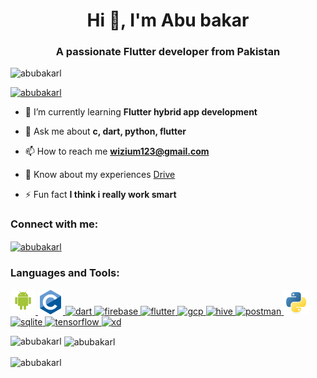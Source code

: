 <h1 align="center">Hi 👋, I'm Abu bakar</h1>
<h3 align="center">A passionate Flutter developer from Pakistan</h3>

<p align="left"> <img src="https://komarev.com/ghpvc/?username=abubakarl&label=Profile%20views&color=0e75b6&style=flat" alt="abubakarl" /> </p>

<p align="left"> <a href="https://github.com/ryo-ma/github-profile-trophy"><img src="https://github-profile-trophy.vercel.app/?username=abubakarl" alt="abubakarl" /></a> </p>

- 🌱 I’m currently learning **Flutter hybrid app development**

- 💬 Ask me about **c, dart, python, flutter**

- 📫 How to reach me **wizium123@gmail.com**

- 📄 Know about my experiences [Drive](https://drive.google.com/file/d/1-3sY7dmSiWYBKCnDPoqfdbsYNH2QS3Su/view?usp=share_link)

- ⚡ Fun fact **I think i really work smart**

<h3 align="left">Connect with me:</h3>
<p align="left">
<a href="https://linkedin.com/in/abubakarl" target="blank"><img align="center" src="https://raw.githubusercontent.com/rahuldkjain/github-profile-readme-generator/master/src/images/icons/Social/linked-in-alt.svg" alt="abubakarl" height="30" width="40" /></a>
</p>

<h3 align="left">Languages and Tools:</h3>
<p align="left"> <a href="https://developer.android.com" target="_blank" rel="noreferrer"> <img src="https://raw.githubusercontent.com/devicons/devicon/master/icons/android/android-original-wordmark.svg" alt="android" width="40" height="40"/> </a> <a href="https://www.cprogramming.com/" target="_blank" rel="noreferrer"> <img src="https://raw.githubusercontent.com/devicons/devicon/master/icons/c/c-original.svg" alt="c" width="40" height="40"/> </a> <a href="https://dart.dev" target="_blank" rel="noreferrer"> <img src="https://www.vectorlogo.zone/logos/dartlang/dartlang-icon.svg" alt="dart" width="40" height="40"/> </a> <a href="https://firebase.google.com/" target="_blank" rel="noreferrer"> <img src="https://www.vectorlogo.zone/logos/firebase/firebase-icon.svg" alt="firebase" width="40" height="40"/> </a> <a href="https://flutter.dev" target="_blank" rel="noreferrer"> <img src="https://www.vectorlogo.zone/logos/flutterio/flutterio-icon.svg" alt="flutter" width="40" height="40"/> </a> <a href="https://cloud.google.com" target="_blank" rel="noreferrer"> <img src="https://www.vectorlogo.zone/logos/google_cloud/google_cloud-icon.svg" alt="gcp" width="40" height="40"/> </a> <a href="https://hive.apache.org/" target="_blank" rel="noreferrer"> <img src="https://www.vectorlogo.zone/logos/apache_hive/apache_hive-icon.svg" alt="hive" width="40" height="40"/> </a> <a href="https://postman.com" target="_blank" rel="noreferrer"> <img src="https://www.vectorlogo.zone/logos/getpostman/getpostman-icon.svg" alt="postman" width="40" height="40"/> </a> <a href="https://www.python.org" target="_blank" rel="noreferrer"> <img src="https://raw.githubusercontent.com/devicons/devicon/master/icons/python/python-original.svg" alt="python" width="40" height="40"/> </a> <a href="https://www.sqlite.org/" target="_blank" rel="noreferrer"> <img src="https://www.vectorlogo.zone/logos/sqlite/sqlite-icon.svg" alt="sqlite" width="40" height="40"/> </a> <a href="https://www.tensorflow.org" target="_blank" rel="noreferrer"> <img src="https://www.vectorlogo.zone/logos/tensorflow/tensorflow-icon.svg" alt="tensorflow" width="40" height="40"/> </a> <a href="https://www.adobe.com/products/xd.html" target="_blank" rel="noreferrer"> <img src="https://cdn.worldvectorlogo.com/logos/adobe-xd.svg" alt="xd" width="40" height="40"/> </a> </p>

<p><img align="left" src="https://github-readme-stats.vercel.app/api/top-langs?username=abubakarl&show_icons=true&locale=en&layout=compact" alt="abubakarl" /></p>

<p>&nbsp;<img align="center" src="https://github-readme-stats.vercel.app/api?username=abubakarl&show_icons=true&locale=en" alt="abubakarl" /></p>

<p><img align="center" src="https://github-readme-streak-stats.herokuapp.com/?user=abubakarl&" alt="abubakarl" /></p>
